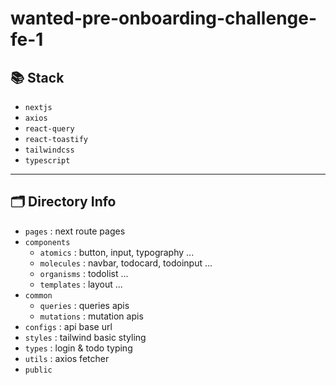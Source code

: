 # wanted-pre-onboarding-challenge-fe-1

## 📚 Stack

- `nextjs`
- `axios`
- `react-query`
- `react-toastify`
- `tailwindcss`
- `typescript`

---

## 🗂️ Directory Info

- `pages` : next route pages
- `components`
  - `atomics` : button, input, typography ...
  - `molecules` : navbar, todocard, todoinput ...
  - `organisms` : todolist ...
  - `templates` : layout ...
- `common`
  - `queries` : queries apis
  - `mutations` : mutation apis
- `configs` : api base url
- `styles` : tailwind basic styling
- `types` : login & todo typing
- `utils` : axios fetcher
- `public`
